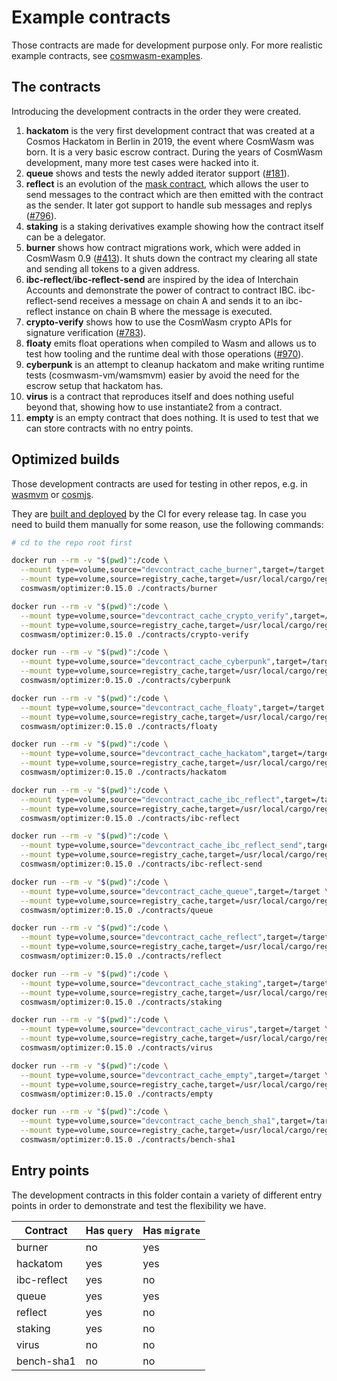 # Example contracts

Those contracts are made for development purpose only. For more realistic
example contracts, see
[cosmwasm-examples](https://github.com/CosmWasm/cosmwasm-examples).

## The contracts

Introducing the development contracts in the order they were created.

1. **hackatom** is the very first development contract that was created at a
   Cosmos Hackatom in Berlin in 2019, the event where CosmWasm was born. It is a
   very basic escrow contract. During the years of CosmWasm development, many
   more test cases were hacked into it.
2. **queue** shows and tests the newly added iterator support
   ([#181](https://github.com/CosmWasm/cosmwasm/pull/181)).
3. **reflect** is an evolution of the
   [mask contract](https://medium.com/cosmwasm/introducing-the-mask-41d11e51bccf),
   which allows the user to send messages to the contract which are then emitted
   with the contract as the sender. It later got support to handle sub messages
   and replys ([#796](https://github.com/CosmWasm/cosmwasm/pull/796)).
4. **staking** is a staking derivatives example showing how the contract itself
   can be a delegator.
5. **burner** shows how contract migrations work, which were added in CosmWasm
   0.9 ([#413](https://github.com/CosmWasm/cosmwasm/pull/413)). It shuts down
   the contract my clearing all state and sending all tokens to a given address.
6. **ibc-reflect**/**ibc-reflect-send** are inspired by the idea of Interchain
   Accounts and demonstrate the power of contract to contract IBC.
   ibc-reflect-send receives a message on chain A and sends it to an ibc-reflect
   instance on chain B where the message is executed.
7. **crypto-verify** shows how to use the CosmWasm crypto APIs for signature
   verification ([#783](https://github.com/CosmWasm/cosmwasm/pull/783)).
8. **floaty** emits float operations when compiled to Wasm and allows us to test
   how tooling and the runtime deal with those operations
   ([#970](https://github.com/CosmWasm/cosmwasm/pull/970)).
9. **cyberpunk** is an attempt to cleanup hackatom and make writing runtime
   tests (cosmwasm-vm/wamsmvm) easier by avoid the need for the escrow setup
   that hackatom has.
10. **virus** is a contract that reproduces itself and does nothing useful
    beyond that, showing how to use instantiate2 from a contract.
11. **empty** is an empty contract that does nothing. It is used to test that we
    can store contracts with no entry points.

## Optimized builds

Those development contracts are used for testing in other repos, e.g. in
[wasmvm](https://github.com/CosmWasm/wasmvm/tree/main/testdata) or
[cosmjs](https://github.com/cosmos/cosmjs/tree/main/scripts/wasmd/contracts).

They are [built and deployed](https://github.com/CosmWasm/cosmwasm/releases) by
the CI for every release tag. In case you need to build them manually for some
reason, use the following commands:

```sh
# cd to the repo root first

docker run --rm -v "$(pwd)":/code \
  --mount type=volume,source="devcontract_cache_burner",target=/target \
  --mount type=volume,source=registry_cache,target=/usr/local/cargo/registry \
  cosmwasm/optimizer:0.15.0 ./contracts/burner

docker run --rm -v "$(pwd)":/code \
  --mount type=volume,source="devcontract_cache_crypto_verify",target=/target \
  --mount type=volume,source=registry_cache,target=/usr/local/cargo/registry \
  cosmwasm/optimizer:0.15.0 ./contracts/crypto-verify

docker run --rm -v "$(pwd)":/code \
  --mount type=volume,source="devcontract_cache_cyberpunk",target=/target \
  --mount type=volume,source=registry_cache,target=/usr/local/cargo/registry \
  cosmwasm/optimizer:0.15.0 ./contracts/cyberpunk

docker run --rm -v "$(pwd)":/code \
  --mount type=volume,source="devcontract_cache_floaty",target=/target \
  --mount type=volume,source=registry_cache,target=/usr/local/cargo/registry \
  cosmwasm/optimizer:0.15.0 ./contracts/floaty

docker run --rm -v "$(pwd)":/code \
  --mount type=volume,source="devcontract_cache_hackatom",target=/target \
  --mount type=volume,source=registry_cache,target=/usr/local/cargo/registry \
  cosmwasm/optimizer:0.15.0 ./contracts/hackatom

docker run --rm -v "$(pwd)":/code \
  --mount type=volume,source="devcontract_cache_ibc_reflect",target=/target \
  --mount type=volume,source=registry_cache,target=/usr/local/cargo/registry \
  cosmwasm/optimizer:0.15.0 ./contracts/ibc-reflect

docker run --rm -v "$(pwd)":/code \
  --mount type=volume,source="devcontract_cache_ibc_reflect_send",target=/target \
  --mount type=volume,source=registry_cache,target=/usr/local/cargo/registry \
  cosmwasm/optimizer:0.15.0 ./contracts/ibc-reflect-send

docker run --rm -v "$(pwd)":/code \
  --mount type=volume,source="devcontract_cache_queue",target=/target \
  --mount type=volume,source=registry_cache,target=/usr/local/cargo/registry \
  cosmwasm/optimizer:0.15.0 ./contracts/queue

docker run --rm -v "$(pwd)":/code \
  --mount type=volume,source="devcontract_cache_reflect",target=/target \
  --mount type=volume,source=registry_cache,target=/usr/local/cargo/registry \
  cosmwasm/optimizer:0.15.0 ./contracts/reflect

docker run --rm -v "$(pwd)":/code \
  --mount type=volume,source="devcontract_cache_staking",target=/target \
  --mount type=volume,source=registry_cache,target=/usr/local/cargo/registry \
  cosmwasm/optimizer:0.15.0 ./contracts/staking

docker run --rm -v "$(pwd)":/code \
  --mount type=volume,source="devcontract_cache_virus",target=/target \
  --mount type=volume,source=registry_cache,target=/usr/local/cargo/registry \
  cosmwasm/optimizer:0.15.0 ./contracts/virus

docker run --rm -v "$(pwd)":/code \
  --mount type=volume,source="devcontract_cache_empty",target=/target \
  --mount type=volume,source=registry_cache,target=/usr/local/cargo/registry \
  cosmwasm/optimizer:0.15.0 ./contracts/empty

docker run --rm -v "$(pwd)":/code \
  --mount type=volume,source="devcontract_cache_bench_sha1",target=/target \
  --mount type=volume,source=registry_cache,target=/usr/local/cargo/registry \
  cosmwasm/optimizer:0.15.0 ./contracts/bench-sha1
```

## Entry points

The development contracts in this folder contain a variety of different entry
points in order to demonstrate and test the flexibility we have.

| Contract    | Has `query` | Has `migrate` |
| ----------- | ----------- | ------------- |
| burner      | no          | yes           |
| hackatom    | yes         | yes           |
| ibc-reflect | yes         | no            |
| queue       | yes         | yes           |
| reflect     | yes         | no            |
| staking     | yes         | no            |
| virus       | no          | no            |
| bench-sha1  | no          | no            |
